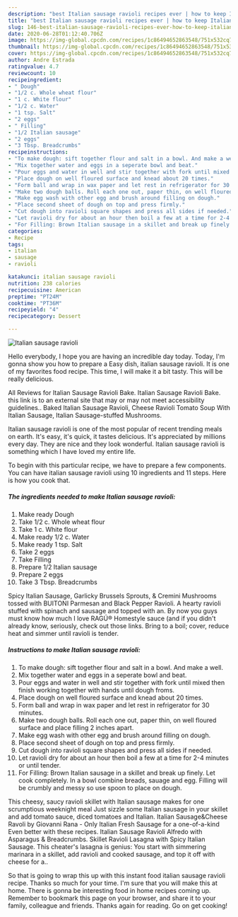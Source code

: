 ```yaml
---
description: "best Italian sausage ravioli recipes ever | how to keep Italian sausage ravioli"
title: "best Italian sausage ravioli recipes ever | how to keep Italian sausage ravioli"
slug: 146-best-italian-sausage-ravioli-recipes-ever-how-to-keep-italian-sausage-ravioli
date: 2020-06-28T01:12:40.706Z
image: https://img-global.cpcdn.com/recipes/1c86494652863548/751x532cq70/italian-sausage-ravioli-recipe-main-photo.jpg
thumbnail: https://img-global.cpcdn.com/recipes/1c86494652863548/751x532cq70/italian-sausage-ravioli-recipe-main-photo.jpg
cover: https://img-global.cpcdn.com/recipes/1c86494652863548/751x532cq70/italian-sausage-ravioli-recipe-main-photo.jpg
author: Andre Estrada
ratingvalue: 4.7
reviewcount: 10
recipeingredient:
- " Dough"
- "1/2 c. Whole wheat flour"
- "1 c. White flour"
- "1/2 c. Water"
- "1 tsp. Salt"
- "2 eggs"
- " Filling"
- "1/2 Italian sausage"
- "2 eggs"
- "3 Tbsp. Breadcrumbs"
recipeinstructions:
- "To make dough: sift together flour and salt in a bowl. And make a well."
- "Mix together water and eggs in a seperate bowl and beat."
- "Pour eggs and water in well and stir together with fork until mixed then finish working together with hands until dough froms."
- "Place dough on well floured surface and knead about 20 times."
- "Form ball and wrap in wax paper and let rest in refrigerator for 30 minutes."
- "Make two dough balls. Roll each one out, paper thin, on well floured surface and place filling 2 inches apart."
- "Make egg wash with other egg and brush around filling on dough."
- "Place second sheet of dough on top and press firmly."
- "Cut dough into ravioli square shapes and press all sides if needed."
- "Let ravioli dry for about an hour then boil a few at a time for 2-4 minutes or until tender."
- "For Filling: Brown Italian sausage in a skillet and break up finely. Let cook completely. In a bowl combine breads, sauage and egg. Filling will be crumbly and messy so use spoon to place on dough."
categories:
- Recipe
tags:
- italian
- sausage
- ravioli

katakunci: italian sausage ravioli 
nutrition: 238 calories
recipecuisine: American
preptime: "PT24M"
cooktime: "PT36M"
recipeyield: "4"
recipecategory: Dessert

---
```



![Italian sausage ravioli](https://img-global.cpcdn.com/recipes/1c86494652863548/751x532cq70/italian-sausage-ravioli-recipe-main-photo.jpg)

Hello everybody, I hope you are having an incredible day today. Today, I'm gonna show you how to prepare a Easy dish, italian sausage ravioli. It is one of my favorites food recipe. This time, I will make it a bit tasty. This will be really delicious.

All Reviews for Italian Sausage Ravioli Bake. Italian Sausage Ravioli Bake. this link is to an external site that may or may not meet accessibility guidelines.. Baked Italian Sausage Ravioli, Cheese Ravioli Tomato Soup With Italian Sausage, Italian Sausage-stuffed Mushrooms.

Italian sausage ravioli is one of the most popular of recent trending meals on earth. It's easy, it's quick, it tastes delicious. It's appreciated by millions every day. They are nice and they look wonderful. Italian sausage ravioli is something which I have loved my entire life.


To begin with this particular recipe, we have to prepare a few components. You can have italian sausage ravioli using 10 ingredients and 11 steps. Here is how you cook that.

<!--inarticleads1-->

##### The ingredients needed to make Italian sausage ravioli:

1. Make ready  Dough
1. Take 1/2 c. Whole wheat flour
1. Take 1 c. White flour
1. Make ready 1/2 c. Water
1. Make ready 1 tsp. Salt
1. Take 2 eggs
1. Take  Filling
1. Prepare 1/2 Italian sausage
1. Prepare 2 eggs
1. Take 3 Tbsp. Breadcrumbs


Spicy Italian Sausage, Garlicky Brussels Sprouts, &amp; Cremini Mushrooms tossed with BUITONI Parmesan and Black Pepper Ravioli. A hearty ravioli stuffed with spinach and sausage and topped with an. By now you guys must know how much I love RAGÚ® Homestyle sauce (and if you didn&#39;t already know, seriously, check out those links. Bring to a boil; cover, reduce heat and simmer until ravioli is tender. 

<!--inarticleads2-->

##### Instructions to make Italian sausage ravioli:

1. To make dough: sift together flour and salt in a bowl. And make a well.
1. Mix together water and eggs in a seperate bowl and beat.
1. Pour eggs and water in well and stir together with fork until mixed then finish working together with hands until dough froms.
1. Place dough on well floured surface and knead about 20 times.
1. Form ball and wrap in wax paper and let rest in refrigerator for 30 minutes.
1. Make two dough balls. Roll each one out, paper thin, on well floured surface and place filling 2 inches apart.
1. Make egg wash with other egg and brush around filling on dough.
1. Place second sheet of dough on top and press firmly.
1. Cut dough into ravioli square shapes and press all sides if needed.
1. Let ravioli dry for about an hour then boil a few at a time for 2-4 minutes or until tender.
1. For Filling: Brown Italian sausage in a skillet and break up finely. Let cook completely. In a bowl combine breads, sauage and egg. Filling will be crumbly and messy so use spoon to place on dough.


This cheesy, saucy ravioli skillet with Italian sausage makes for one scrumptious weeknight meal Just sizzle some Italian sausage in your skillet and add tomato sauce, diced tomatoes and Italian. Italian Sausage&amp;Cheese Ravoli by Giovanni Rana - Only Italian Fresh Sausage for a one-of-a-kind Even better with these recipes. Italian Sausage Ravioli Alfredo with Asparagus &amp; Breadcrumbs. Skillet Ravioli Lasagna with Spicy Italian Sausage. This cheater&#39;s lasagna is genius: You start with simmering marinara in a skillet, add ravioli and cooked sausage, and top it off with cheese for a.. 

So that is going to wrap this up with this instant food italian sausage ravioli recipe. Thanks so much for your time. I'm sure that you will make this at home. There is gonna be interesting food in home recipes coming up. Remember to bookmark this page on your browser, and share it to your family, colleague and friends. Thanks again for reading. Go on get cooking!
